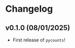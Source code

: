 # Changelog

<!--next-version-placeholder-->

## v0.1.0 (08/01/2025)

- First release of `pycounts`!